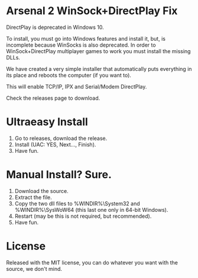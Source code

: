 # Arsenal 2 WinSock+DirectPlay Fix

DirectPlay is deprecated in Windows 10.

To install, you must go into Windows features and install it, but, is incomplete because WinSocks is also deprecated. In order to WinSock+DirectPlay multiplayer games to work you must install the missing DLLs.

We have created a very simple installer that automatically puts everything in its place and reboots the computer (if you want to).

This will enable TCP/IP, IPX and Serial/Modem DirectPlay.

Check the releases page to download.

# Ultraeasy Install

1. Go to releases, download the release.
2. Install (UAC: YES, Next..., Finish).
3. Have fun.

# Manual Install? Sure.

1. Download the source.
2. Extract the file.
3. Copy the two dll files to %WINDIR%\System32 and %WINDIR%\SysWoW64 (this last one only in 64-bit Windows).
4. Restart (may be this is not required, but recommended).
5. Have fun.

# License

Released with the MIT license, you can do whatever you want with the source, we don't mind.
